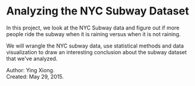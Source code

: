 Analyzing the NYC Subway Dataset
================================

In this project, we look at the NYC Subway data and figure out if more people
ride the subway when it is raining versus when it is not raining.

We will wrangle the NYC subway data, use statistical methods and data
visualization to draw an interesting conclusion about the subway dataset that
we've analyzed.


Author: Ying Xiong.  
Created: May 29, 2015.

